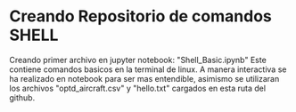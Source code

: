 # Creando Repositorio de comandos SHELL

Creando primer archivo en jupyter notebook: "Shell_Basic.ipynb"
Este contiene comandos basicos en la terminal de linux. A manera interactiva se ha realizado en notebook para ser mas entendible, asimismo se utilizaran los archivos "optd_aircraft.csv" y "hello.txt" cargados en esta ruta del github.


